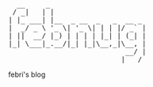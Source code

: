 <pre>
  __     _                       
 / _|   | |                      
| |_ ___| |__  _ __  _   _  __ _ 
|  _/ _ \ '_ \| '_ \| | | |/ _` |
| ||  __/ |_) | | | | |_| | (_| |
|_| \___|_.__/|_| |_|\__,_|\__, |
                            __/ |
                           |___/ 
</pre>
<p>febri's blog</p>
